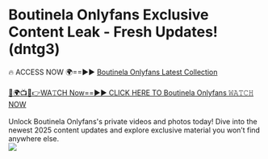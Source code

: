 # Boutinela Onlyfans Exclusive Content Leak - Fresh Updates! (dntg3)

🔥 ACCESS NOW 🌍==►► <a href="https://tinyurl.com/kvy9nzfs" rel="nofollow">Boutinela Onlyfans Latest Collection</a>
<br><br>
[🔴🌍📺📱👉WA𝚃CH Now==►► CLICK HERE TO Boutinela Onlyfans 𝚆𝙰𝚃𝙲𝙷 NOW](https://tinyurl.com/kvy9nzfs)
<br><br>
Unlock Boutinela Onlyfans's private videos and photos today! Dive into the newest 2025 content updates and explore exclusive material you won’t find anywhere else.
<br>
<a href="https://tinyurl.com/kvy9nzfs" rel="nofollow" data-target="animated-image.originalLink"><img src="https://camo.githubusercontent.com/8a4f000d20f83aca3bf7ec5f350d767afa0574a8a352519fd8cfa583a6f93a33/68747470733a2f2f692e696d6775722e636f6d2f644a486b345a712e676966" data-canonical-src="https://i.imgur.com/dJHk4Zq.gif" style="max-width: 100%; display: inline-block;" data-target="animated-image.originalImage"></a>
<br>
